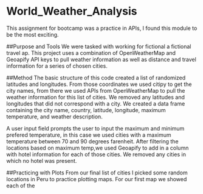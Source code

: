 # World_Weather_Analysis
This assignment for bootcamp was a practice in APIs, I found this module to be the most exciting. 

##Purpose and Tools
We were tasked with working for fictional a fictional travel ap.  This project uses a combination of OpenWeatherMap and Geoapify API keys to pull weather information as well as distance and travel information for a series of chosen cities.

##Method
The basic structure of this code created a list of randomized latitudes and longitudes.  From those coordinates we used citipy to get the city names, from there we used APIs from OpenWeatherMap to pull the weather information for this list of cities.  We removed any latitudes and longitudes that did not correspond with a city.  We created a data frame containing the city name, country, latitude, longitude, maximum temperature, and weather description. 

A user input field prompts the user to input the maximum and minimum prefered temperature, in this case we used cities with a maximum temperature between 70 and 90 degrees farenheit. After filtering the locations based on maximum temp,we used Geoapify to add in a column with hotel information for each of those cities.  We removed any cities in which no hotel was present.  

##Practicing with Plots
From our final list of cities I picked some random locations in Peru to practice plotting maps.  For our first map we showed each of the 

